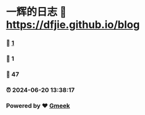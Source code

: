 # 一辉的日志 :link: https://dfjie.github.io/blog 
### :page_facing_up: [1](https://dfjie.github.io/blog/tag.html) 
### :speech_balloon: 1 
### :hibiscus: 47 
### :alarm_clock: 2024-06-20 13:38:17 
### Powered by :heart: [Gmeek](https://github.com/Meekdai/Gmeek)

